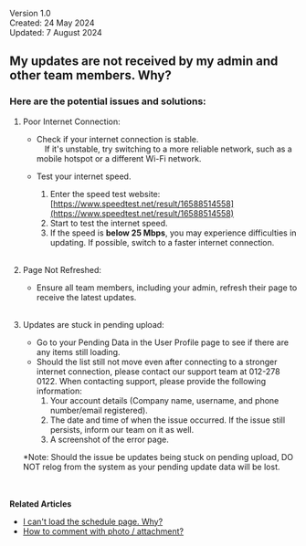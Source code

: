 Version 1.0<br>
Created: 24 May 2024<br>
Updated: 7 August 2024<br>
## My updates are not received by my admin and other team members. Why?

### Here are the potential issues and solutions:

1. Poor Internet Connection:<br>

   - Check if your internet connection is stable.<br>
  &emsp;If it's unstable, try switching to a more reliable network, such as a mobile hotspot or a different Wi-Fi network.<br>

   - Test your internet speed.<br>
     1. Enter the speed test website: [https://www.speedtest.net/result/16588514558](https://www.speedtest.net/result/16588514558)
     2. Start to test the internet speed.
     3. If the speed is **below 25 Mbps**, you may experience difficulties in updating. If possible, switch to a faster internet connection.<br><br>

2. Page Not Refreshed:<br>

   - Ensure all team members, including your admin, refresh their page to receive the latest updates.<br><br>

3. Updates are stuck in pending upload:<br>

   - Go to your Pending Data in the User Profile page to see if there are any items still loading.
   - Should the list still not move even after connecting to a stronger internet connection, please contact our support team at 012-278 0122. When contacting support, please provide the following information:
     1. Your account details (Company name, username, and phone number/email registered).
     2. The date and time of when the issue occurred. If the issue still persists, inform our team on it as well.
     3. A screenshot of the error page.<br>

   *Note: Should the issue be updates being stuck on pending upload, DO NOT relog from the system as your pending update data will be lost.
<br><br><br>

**Related Articles**<br>
- [I can't load the schedule page. Why?](Can't_Load_Schedule_Page.md)
- [How to comment with photo / attachment?](Comment_With_Photo.md)

<!-- [Link Text](https://support.caction.com/Updates_Not_Received_by_Team_Members.html) -->
